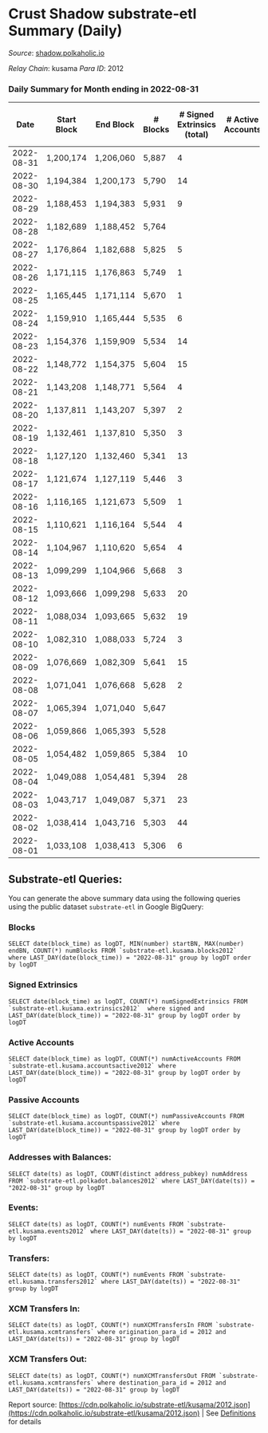 # Crust Shadow substrate-etl Summary (Daily)

_Source_: [shadow.polkaholic.io](https://shadow.polkaholic.io)

*Relay Chain*: kusama
*Para ID*: 2012



### Daily Summary for Month ending in 2022-08-31


| Date | Start Block | End Block | # Blocks | # Signed Extrinsics (total) | # Active Accounts | # Passive | # New | # Addresses with Balances | # Events | # Transfers | # XCM Transfers In | # XCM Transfers Out | Issues | 
| ---- | ----------- | --------- | -------- | --------------------------- | ----------------- | --------- | ----- | ------------------------- | -------- | ----------- | ------------------ | ------------------- | ------ |
| 2022-08-31 | 1,200,174 | 1,206,060 | 5,887 | 4 |  |  |  | 1,478 | 11,801 | 1 ($432.50) |   | 2 ($439.81) |  |
| 2022-08-30 | 1,194,384 | 1,200,173 | 5,790 | 14 |  |  |  | 1,478 | 11,685 | 9 ($7,121.57) | 4 ($1,681.83) | 3 ($600.27) |  |
| 2022-08-29 | 1,188,453 | 1,194,383 | 5,931 | 9 |  |  |  | 1,475 | 11,934 | 9 ($6,256.49) | 4 ($1,618.05) | 1 ($2.12) |  |
| 2022-08-28 | 1,182,689 | 1,188,452 | 5,764 |  |  |  |  | 1,475 | 11,530 |   |   |   |  |
| 2022-08-27 | 1,176,864 | 1,182,688 | 5,825 | 5 |  |  |  | 1,475 | 11,691 | 5 ($1,839.84) | 2 ($202.11) | 1 ($47.62) |  |
| 2022-08-26 | 1,171,115 | 1,176,863 | 5,749 | 1 |  |  |  | 1,475 | 11,522 |   | 3 ($58.56) | 1 ($380.04) |  |
| 2022-08-25 | 1,165,445 | 1,171,114 | 5,670 | 1 |  |  |  | 1,472 | 11,356 | 1 ($6,133.58) | 2 ($25.14) |   |  |
| 2022-08-24 | 1,159,910 | 1,165,444 | 5,535 | 6 |  |  |  | 1,471 | 11,112 | 6 ($867.87) |   | 4 ($842.86) |  |
| 2022-08-23 | 1,154,376 | 1,159,909 | 5,534 | 14 |  |  |  | 1,471 | 11,181 | 8 ($86.86) | 2 ($0.78) | 3 ($42.25) |  |
| 2022-08-22 | 1,148,772 | 1,154,375 | 5,604 | 15 |  |  |  | 1,470 | 11,292 | 7 ($957.98) | 1 ($473.43) |   |  |
| 2022-08-21 | 1,143,208 | 1,148,771 | 5,564 | 4 |  |  |  | 1,468 | 11,156 | 4 ($782.75) |   |   |  |
| 2022-08-20 | 1,137,811 | 1,143,207 | 5,397 | 2 |  |  |  | 1,468 | 10,813 | 2 ($470.18) |   | 1 ($310.41) |  |
| 2022-08-19 | 1,132,461 | 1,137,810 | 5,350 | 3 |  |  |  | 1,467 | 10,733 | 3 ($428.02) | 4 ($83.84) |   |  |
| 2022-08-18 | 1,127,120 | 1,132,460 | 5,341 | 13 |  |  |  | 1,468 | 10,781 |   | 3 ($353.72) |   |  |
| 2022-08-17 | 1,121,674 | 1,127,119 | 5,446 | 3 |  |  |  | 1,467 | 10,922 | 3 ($168.10) | 2 ($909.32) | 1 ($0.02) |  |
| 2022-08-16 | 1,116,165 | 1,121,673 | 5,509 | 1 |  |  |  | 1,465 | 11,026 | 1 ($87.70) |   | 1 ($88.96) |  |
| 2022-08-15 | 1,110,621 | 1,116,164 | 5,544 | 4 |  |  |  | 1,465 | 11,119 | 4 ($2,729.03) | 1 ($6.31) | 2 ($11.09) |  |
| 2022-08-14 | 1,104,967 | 1,110,620 | 5,654 | 4 |  |  |  | 1,464 | 11,350 | 4 ($1,095.42) | 3 ($597.69) | 2 ($325.23) |  |
| 2022-08-13 | 1,099,299 | 1,104,966 | 5,668 | 3 |  |  |  | 1,464 | 11,358 | 3 ($214.76) |   | 1 ($4.67) |  |
| 2022-08-12 | 1,093,666 | 1,099,298 | 5,633 | 20 |  |  |  | 1,462 | 11,415 | 3 ($452.50) | 1 ($224.85) | 1 ($2.81) |  |
| 2022-08-11 | 1,088,034 | 1,093,665 | 5,632 | 19 |  |  |  | 1,461 | 11,397 | 6 ($12.68) | 8 ($14.79) | 4 ($8.40) |  |
| 2022-08-10 | 1,082,310 | 1,088,033 | 5,724 | 3 |  |  |  | 1,458 | 14,063 | 1,292 ($27,783.95) | 2 ($3.17) |   |  |
| 2022-08-09 | 1,076,669 | 1,082,309 | 5,641 | 15 |  |  |  | 1,454 | 11,376 | 10 ($56,448.83) | 1 ($0.08) | 5 ($952.41) |  |
| 2022-08-08 | 1,071,041 | 1,076,668 | 5,628 | 2 |  |  |  | 1,454 | 11,277 | 2 ($949.26) | 2 ($530.95) |   |  |
| 2022-08-07 | 1,065,394 | 1,071,040 | 5,647 |  |  |  |  | 1,454 | 11,296 |   |   |   |  |
| 2022-08-06 | 1,059,866 | 1,065,393 | 5,528 |  |  |  |  | 1,454 | 11,057 |   |   |   |  |
| 2022-08-05 | 1,054,482 | 1,059,865 | 5,384 | 10 |  |  |  | 1,454 | 10,852 | 4 ($1.67) | 2 ($28.14) | 2 ($0.08) |  |
| 2022-08-04 | 1,049,088 | 1,054,481 | 5,394 | 28 |  |  |  | 1,454 | 10,985 | 25 ($427.08) | 4 ($0.27) | 19 ($22.39) |  |
| 2022-08-03 | 1,043,717 | 1,049,087 | 5,371 | 23 |  |  |  | 1,453 | 10,871 | 10 ($119,503.75) | 1 ($0.02) |   |  |
| 2022-08-02 | 1,038,414 | 1,043,716 | 5,303 | 44 |  |  |  | 1,453 | 10,862 | 17 ($148,370.54) | 5 ($520.47) | 2 ($0.06) |  |
| 2022-08-01 | 1,033,108 | 1,038,413 | 5,306 | 6 |  |  |  | 1,451 | 10,660 | 6 ($775.82) | 2 ($371.39) |   |  |

## Substrate-etl Queries:
You can generate the above summary data using the following queries using the public dataset `substrate-etl` in Google BigQuery:


### Blocks
```
SELECT date(block_time) as logDT, MIN(number) startBN, MAX(number) endBN, COUNT(*) numBlocks FROM `substrate-etl.kusama.blocks2012`  where LAST_DAY(date(block_time)) = "2022-08-31" group by logDT order by logDT
```


### Signed Extrinsics
```
SELECT date(block_time) as logDT, COUNT(*) numSignedExtrinsics FROM `substrate-etl.kusama.extrinsics2012`  where signed and LAST_DAY(date(block_time)) = "2022-08-31" group by logDT order by logDT
```


### Active Accounts
```
SELECT date(block_time) as logDT, COUNT(*) numActiveAccounts FROM `substrate-etl.kusama.accountsactive2012` where LAST_DAY(date(block_time)) = "2022-08-31" group by logDT order by logDT
```


### Passive Accounts
```
SELECT date(block_time) as logDT, COUNT(*) numPassiveAccounts FROM `substrate-etl.kusama.accountspassive2012` where LAST_DAY(date(block_time)) = "2022-08-31" group by logDT order by logDT
```


### Addresses with Balances:
```
SELECT date(ts) as logDT, COUNT(distinct address_pubkey) numAddress FROM `substrate-etl.polkadot.balances2012` where LAST_DAY(date(ts)) = "2022-08-31" group by logDT
```


### Events:
```
SELECT date(ts) as logDT, COUNT(*) numEvents FROM `substrate-etl.kusama.events2012` where LAST_DAY(date(ts)) = "2022-08-31" group by logDT
```


### Transfers:
```
SELECT date(ts) as logDT, COUNT(*) numEvents FROM `substrate-etl.kusama.transfers2012` where LAST_DAY(date(ts)) = "2022-08-31" group by logDT
```


### XCM Transfers In:
```
SELECT date(ts) as logDT, COUNT(*) numXCMTransfersIn FROM `substrate-etl.kusama.xcmtransfers` where origination_para_id = 2012 and LAST_DAY(date(ts)) = "2022-08-31" group by logDT
```


### XCM Transfers Out:
```
SELECT date(ts) as logDT, COUNT(*) numXCMTransfersOut FROM `substrate-etl.kusama.xcmtransfers` where destination_para_id = 2012 and LAST_DAY(date(ts)) = "2022-08-31" group by logDT
```



Report source: [https://cdn.polkaholic.io/substrate-etl/kusama/2012.json](https://cdn.polkaholic.io/substrate-etl/kusama/2012.json) | See [Definitions](/DEFINITIONS.md) for details

